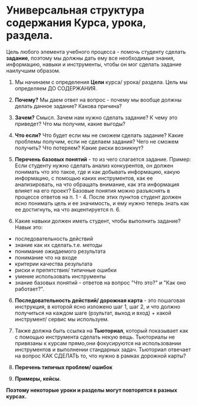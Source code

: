 # Универсальная структура содержания Курса, урока, раздела.



Цель любого элемента учебного процесса - помочь студенту сделать **задание**, поэтому мы должны дать ему все необходимые знания, информацию, навыки и инструменты, чтобы он мог сделать задание наилучшим образом.

1. Мы начинаем с определения **Цели** курса/ урока/ раздела. Цель мы определяем ДО СОДЕРЖАНИЯ.

2. **Почему?** Мы даем ответ на вопрос - почему мы вообще должны делать данное задание? Какова причина?

3. **Зачем?** Смысл. Зачем нам нужно сделать задание? К чему это приведет? Что мы получим, какие выгоды?

4. **Что если?** Что будет если мы не сможем сделать задание? Какие проблемы получим, если не сделаем задания? Чего не сможем получить? Что потеряем? Какие риски возникнут?

5. **Перечень базовых понятий** - то из чего слагается задание. Пример: Если студенту нужно сделать анализ конкурентов, он должен понимать что это такое, где и как добывать информацию, какую информацию, с помощью каких инструментов, как ее анализировать, на что обращать внимание, как эта информация влияет на его проект? Базовые понятия можно разъяснять в процессе ответов на п. 1 - 4. После этих пунктов студент должен ясно понимать цель и ее значимость, и ему нужно теперь знать как ее достигнуть, на что акцентируется п. 6.

5. Какие навыки должен иметь студент, чтобы выполнить задание? Навык это:

* последовательность действий
* знание как их сделать.т.е. методы
* понимание ожидаемого результата
* понимание что на входе
* критерии качества результата
* риски и препятствия/ типичные ошибки
* умение использовать инструменты
* знание базовых понятий - ответов на вопрос "Что это?" и "Как оно работает?".

6. **Последовательность действий/ дорожная карта** - это пошаговая инструкция, в которой ясно изложено шаг 1, шаг 2, и что должно получиться на каждом шаге (рзультат, выход и вход) + какой инструмент/ сервис мы используем.

7. Также должна быть ссылка на **Тьюториал**, который показывает как с помощью инструмента сделать некую вещь. Тьюториалы не привязаны к курсам прямо,они фокусируются на использовании инструментов и выполнении стандарных задач. Тьюториал отвечает на вопрос КАК СДЕЛАТЬ то, что нужно в рамках дорожной карты?

8. **Перечень типичых проблем/ ошибок**

9. **Примеры, кейсы**.

**Поэтому некоторые уроки и разделы могут повторятся в разных курсах.**




